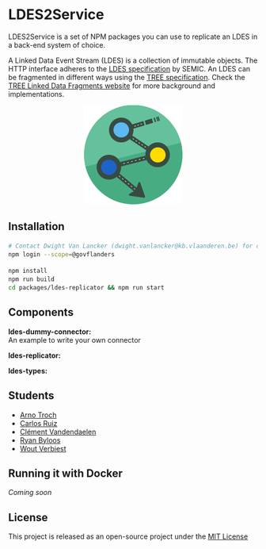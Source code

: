 # LDES2Service

LDES2Service is a set of NPM packages you can use to replicate an LDES in a back-end system of choice.

A Linked Data Event Stream (LDES) is a collection of immutable objects. The HTTP interface adheres to the [LDES specification](https://w3id.org/ldes/specification) by SEMIC. An LDES can be fragmented in different ways using the [TREE specification](https://w3id.org/tree/specification). Check the [TREE Linked Data Fragments website](https://tree.linkeddatafragments.org) for more background and implementations.

<div align="center">
    <img src="./.github/assets/crest.svg" width=200 height=200/>
</div>

## Installation

```bash
# Contact Dwight Van Lancker (dwight.vanlancker@kb.vlaanderen.be) for credentials
npm login --scope=@govflanders

npm install
npm run build
cd packages/ldes-replicator && npm run start
```

## Components

**ldes-dummy-connector:**<br />
An example to write your own connector

**ldes-replicator:**

**ldes-types:**

## Students

- [Arno Troch](https://github.com/ArnoTroch)
- [Carlos Ruiz](https://github.com/D34DPlayer)
- [Clément Vandendaelen](https://github.com/LotuxPunk)
- [Ryan Byloos](https://github.com/ryanbyloos)
- [Wout Verbiest](https://github.com/woutverbiest)

## Running it with Docker

_Coming soon_

## License

This project is released as an open-source project under the [MIT License](https://github.com/osoc21/ldes2service/blob/main/LICENSE)
